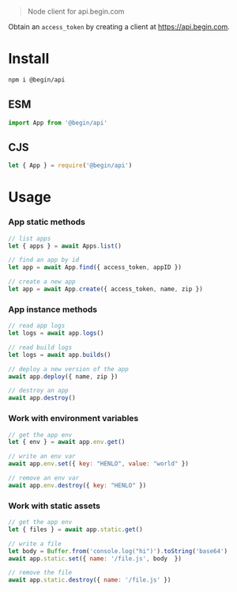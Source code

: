 > Node client for api.begin.com 

Obtain an `access_token` by creating a client at https://api.begin.com.

# Install

```bash
npm i @begin/api
```

## ESM

```javascript
import App from '@begin/api'
```

## CJS

```javascript
let { App } = require('@begin/api')
```

# Usage

### App static methods

```javascript
// list apps
let { apps } = await Apps.list()

// find an app by id
let app = await App.find({ access_token, appID })

// create a new app 
let app = await App.create({ access_token, name, zip })

```

### App instance methods

```javascript
// read app logs
let logs = await app.logs()

// read build logs
let logs = await app.builds()

// deploy a new version of the app
await app.deploy({ name, zip })

// destroy an app
await app.destroy()
```

### Work with environment variables

```javascript
// get the app env
let { env } = await app.env.get()

// write an env var
await app.env.set({ key: "HENLO", value: "world" })

// remove an env var
await app.env.destroy({ key: "HENLO" })

```

### Work with static assets

```javascript
// get the app env
let { files } = await app.static.get()

// write a file
let body = Buffer.from('console.log("hi")').toString('base64')
await app.static.set({ name: '/file.js', body  })

// remove the file
await app.static.destroy({ name: '/file.js' })

```
